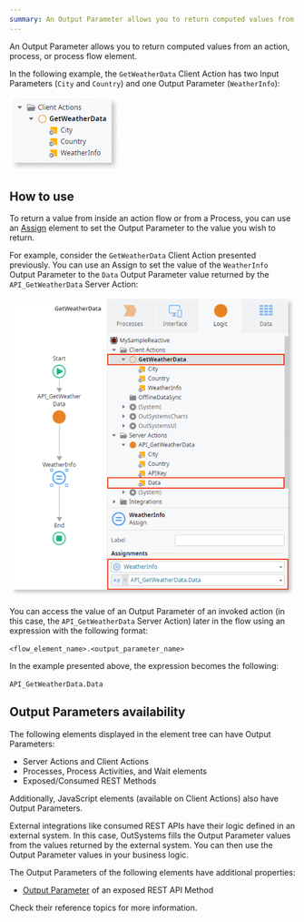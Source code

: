 ```yaml
---
summary: An Output Parameter allows you to return computed values from an action, process, or process flow element.
---
```


An Output Parameter allows you to return computed values from an action, process, or process flow element.

In the following example, the `GetWeatherData` Client Action has two Input Parameters (`City` and `Country`) and one Output Parameter (`WeatherInfo`):

![Example of Client Action with two Input Parameters and one Output Parameter](images/input-parameter-client-action-example-ss.png)

## How to use

To return a value from inside an action flow or from a Process, you can use an [Assign](Class.Assign.final.md) element to set the Output Parameter to the value you wish to return.

For example, consider the `GetWeatherData` Client Action presented previously. You can use an Assign to set the value of the `WeatherInfo` Output Parameter to the `Data` Output Parameter value returned by the `API_GetWeatherData` Server Action:

![Example of setting and using an Output Parameter in Service Studio](images/output-parameter-example-ss.png)

You can access the value of an Output Parameter of an invoked action (in this case, the `API_GetWeatherData` Server Action) later in the flow using an expression with the following format:

`<flow_element_name>.<output_parameter_name>`

In the example presented above, the expression becomes the following:

`API_GetWeatherData.Data`

## Output Parameters availability

The following elements displayed in the element tree can have Output Parameters:

* Server Actions and Client Actions
* Processes, Process Activities, and Wait elements
* Exposed/Consumed REST Methods

Additionally, JavaScript elements (available on Client Actions) also have Output Parameters.

External integrations like consumed REST APIs have their logic defined in an external system. In this case, OutSystems fills the Output Parameter values from the values returned by the external system. You can then use the Output Parameter values in your business logic.

The Output Parameters of the following elements have additional properties:

* [Output Parameter](ServiceStudio.Plugin.RESTService.RestServiceActionOutput.final.md) of an exposed REST API Method

Check their reference topics for more information.

